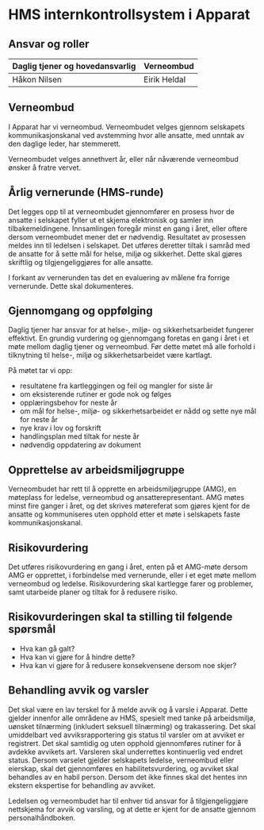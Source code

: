 <!--
Apparat company repository (c) by Håkon Nilsen, et.al.

Apparat company repository is licensed under a
Creative Commons Attribution 4.0 International License.

You should have received a copy of the license along with this
work. If not, see <http://creativecommons.org/licenses/by/4.0/>.
-->

# HMS internkontrollsystem i Apparat

## Ansvar og roller

| Daglig tjener og hovedansvarlig | Verneombud   |
| ------------------------------- |--------------|
| Håkon Nilsen                    | Eirik Heldal |

## Verneombud

I Apparat har vi verneombud. Verneombudet velges gjennom selskapets kommunikasjonskanal ved avstemming hvor alle ansatte, med unntak av den daglige leder, har stemmerett.

Verneombudet velges annethvert år, eller når nåværende verneombud ønsker å fratre vervet.

## Årlig vernerunde (HMS-runde)

Det legges opp til at verneombudet gjennomfører en prosess hvor de ansatte i selskapet fyller ut et skjema elektronisk og samler inn tilbakemeldingene. Innsamlingen foregår minst en gang i året, eller oftere dersom verneombudet mener det er nødvendig. Resultatet av prosessen meldes inn til ledelsen i selskapet. Det utføres deretter tiltak i samråd med de ansatte for å sette mål for helse, miljø og sikkerhet. Dette skal gjøres skriftlig og tilgjengeliggjøres for alle ansatte.

I forkant av vernerunden tas det en evaluering av målene fra forrige vernerunde. Dette skal dokumenteres.

## Gjennomgang og oppfølging

Daglig tjener har ansvar for at helse-, miljø- og sikkerhetsarbeidet fungerer effektivt. En grundig vurdering og gjennomgang foretas en gang i året i et møte mellom daglig tjener og verneombud. Før dette møtet må alle forhold i tilknytning til helse-, miljø og sikkerhetsarbeidet være kartlagt.

På møtet tar vi opp:

- resultatene fra kartleggingen og feil og mangler for siste år
- om eksisterende rutiner er gode nok og følges
- opplæringsbehov for neste år
- om mål for helse-, miljø- og sikkerhetsarbeidet er nådd og sette nye mål for neste år
- nye krav i lov og forskrift
- handlingsplan med tiltak for neste år
- nødvendig oppdatering av dokument

## Opprettelse av arbeidsmiljøgruppe

Verneombudet har rett til å opprette en arbeidsmiljøgruppe (AMG), en møteplass for ledelse, verneombud og ansatterepresentant. AMG møtes minst fire ganger i året, og det skrives møtereferat som gjøres kjent for de ansatte og kommuniseres uten opphold etter et møte i selskapets faste kommunikasjonskanal.

## Risikovurdering

Det utføres risikovurdering en gang i året, enten på et AMG-møte dersom AMG er opprettet, i forbindelse med vernerunde, eller i et eget møte mellom verneombud og ledelse. Risikovurdering skal kartlegge farer og problemer, samt utarbeide planer og tiltak for å redusere risiko.

## Risikovurderingen skal ta stilling til følgende spørsmål

- Hva kan gå galt?
- Hva kan vi gjøre for å hindre dette?
- Hva kan vi gjøre for å redusere konsekvensene dersom noe skjer?

## Behandling avvik og varsler

Det skal være en lav terskel for å melde avvik og å varsle i Apparat. Dette gjelder innenfor alle områdene av HMS, spesielt med tanke på arbeidsmiljø, uønsket tilnærming (inkludert seksuell tilnærming) og trakassering. Det skal umiddelbart ved avviksrapportering gis status til varsler om at avviket er registrert. Det skal samtidig og uten opphold gjennomføres rutiner for å avdekke avvikets art. Varsleren skal underrettes kontinuerlig ved endret status. Dersom varselet gjelder selskapets ledelse, verneombud eller eierskap, skal det gjennomføres en habilitetsvurdering, og avviket skal behandles av en habil person. Dersom det ikke finnes skal det hentes inn ekstern ekspertise for behandling av avviket.

Ledelsen og verneombudet har til enhver tid ansvar for å tilgjengeliggjøre nettskjema for avvik og varsling, og at dette er kjent for de ansatte gjennom personalhåndboken.
